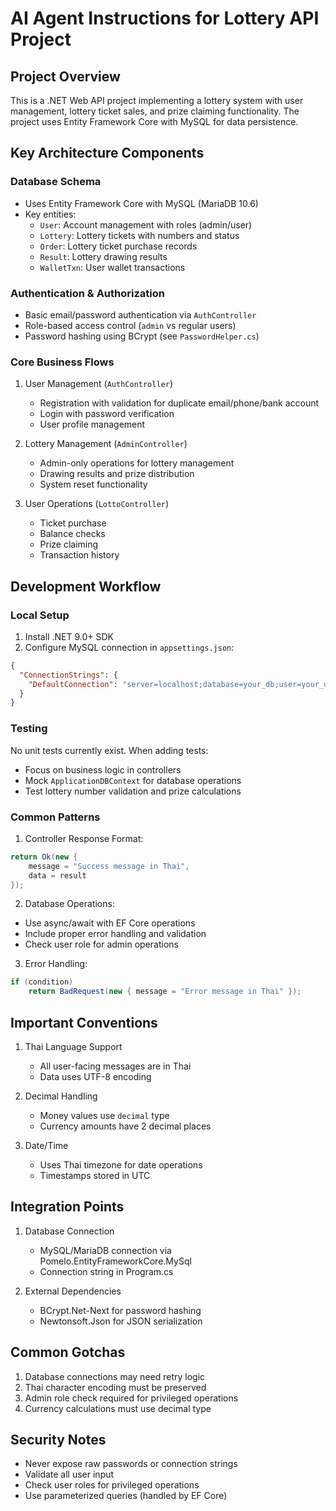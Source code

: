 # AI Agent Instructions for Lottery API Project

## Project Overview
This is a .NET Web API project implementing a lottery system with user management, lottery ticket sales, and prize claiming functionality. The project uses Entity Framework Core with MySQL for data persistence.

## Key Architecture Components

### Database Schema
- Uses Entity Framework Core with MySQL (MariaDB 10.6)
- Key entities:
  - `User`: Account management with roles (admin/user)
  - `Lottery`: Lottery tickets with numbers and status
  - `Order`: Lottery ticket purchase records
  - `Result`: Lottery drawing results
  - `WalletTxn`: User wallet transactions

### Authentication & Authorization
- Basic email/password authentication via `AuthController`
- Role-based access control (`admin` vs regular users)
- Password hashing using BCrypt (see `PasswordHelper.cs`)

### Core Business Flows
1. User Management (`AuthController`)
   - Registration with validation for duplicate email/phone/bank account
   - Login with password verification
   - User profile management

2. Lottery Management (`AdminController`) 
   - Admin-only operations for lottery management
   - Drawing results and prize distribution
   - System reset functionality

3. User Operations (`LottoController`)
   - Ticket purchase
   - Balance checks
   - Prize claiming
   - Transaction history

## Development Workflow

### Local Setup
1. Install .NET 9.0+ SDK
2. Configure MySQL connection in `appsettings.json`:
```json
{
  "ConnectionStrings": {
    "DefaultConnection": "server=localhost;database=your_db;user=your_user;password=your_password"
  }
}
```

### Testing
No unit tests currently exist. When adding tests:
- Focus on business logic in controllers
- Mock `ApplicationDBContext` for database operations
- Test lottery number validation and prize calculations

### Common Patterns
1. Controller Response Format:
```csharp
return Ok(new { 
    message = "Success message in Thai", 
    data = result 
});
```

2. Database Operations:
- Use async/await with EF Core operations
- Include proper error handling and validation
- Check user role for admin operations

3. Error Handling:
```csharp
if (condition) 
    return BadRequest(new { message = "Error message in Thai" });
```

## Important Conventions
1. Thai Language Support
   - All user-facing messages are in Thai
   - Data uses UTF-8 encoding

2. Decimal Handling
   - Money values use `decimal` type
   - Currency amounts have 2 decimal places

3. Date/Time
   - Uses Thai timezone for date operations
   - Timestamps stored in UTC

## Integration Points
1. Database Connection
   - MySQL/MariaDB connection via Pomelo.EntityFrameworkCore.MySql
   - Connection string in Program.cs

2. External Dependencies
   - BCrypt.Net-Next for password hashing
   - Newtonsoft.Json for JSON serialization

## Common Gotchas
1. Database connections may need retry logic
2. Thai character encoding must be preserved
3. Admin role check required for privileged operations
4. Currency calculations must use decimal type

## Security Notes
- Never expose raw passwords or connection strings
- Validate all user input
- Check user roles for privileged operations
- Use parameterized queries (handled by EF Core)